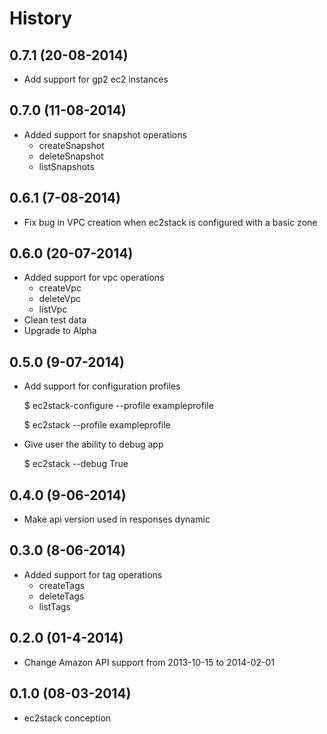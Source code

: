 History
=======

0.7.1 (20-08-2014)
------------------

* Add support for gp2 ec2 instances

0.7.0 (11-08-2014)
------------------

* Added support for snapshot operations
    * createSnapshot
    * deleteSnapshot
    * listSnapshots

0.6.1 (7-08-2014)
-----------------

* Fix bug in VPC creation when ec2stack is configured with a basic zone

0.6.0 (20-07-2014)
------------------

* Added support for vpc operations
    * createVpc
    * deleteVpc
    * listVpc
* Clean test data
* Upgrade to Alpha

0.5.0 (9-07-2014)
-----------------

* Add support for configuration profiles

    $ ec2stack-configure --profile exampleprofile

    $ ec2stack --profile exampleprofile

* Give user the ability to debug app

    $ ec2stack --debug True

0.4.0 (9-06-2014)
-----------------

* Make api version used in responses dynamic

0.3.0 (8-06-2014)
-----------------

* Added support for tag operations
    * createTags
    * deleteTags
    * listTags

0.2.0 (01-4-2014)
-----------------

* Change Amazon API support from 2013-10-15 to 2014-02-01

0.1.0 (08-03-2014)
------------------

* ec2stack conception
